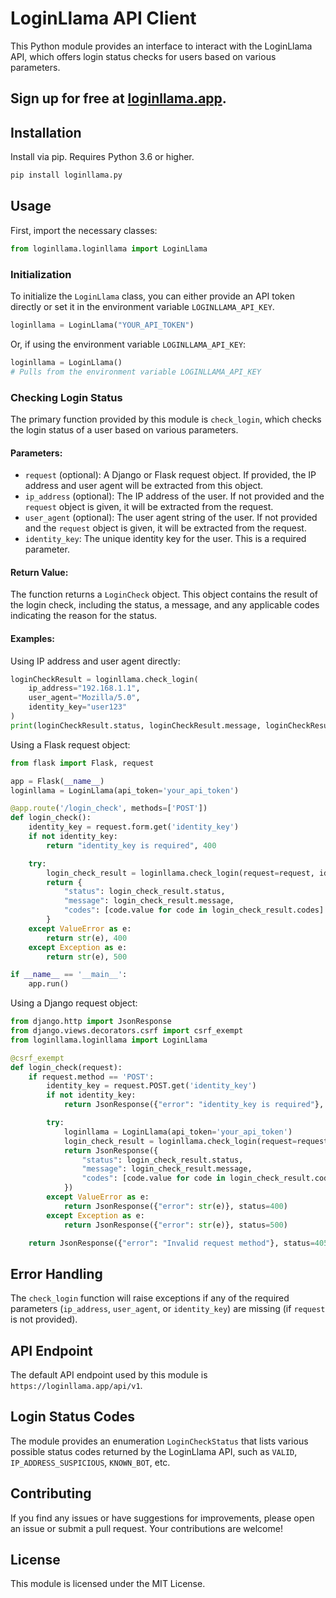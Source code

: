 # LoginLlama API Client

This Python module provides an interface to interact with the LoginLlama API, which offers login status checks for users based on various parameters.

## Sign up for free at [loginllama.app](https://loginllama.app).

## Installation

Install via pip. Requires Python 3.6 or higher.

```sh
pip install loginllama.py
```

## Usage

First, import the necessary classes:

```python
from loginllama.loginllama import LoginLlama
```

### Initialization

To initialize the `LoginLlama` class, you can either provide an API token directly or set it in the environment variable `LOGINLLAMA_API_KEY`.

```python
loginllama = LoginLlama("YOUR_API_TOKEN")
```

Or, if using the environment variable `LOGINLLAMA_API_KEY`:

```python
loginllama = LoginLlama()
# Pulls from the environment variable LOGINLLAMA_API_KEY
```

### Checking Login Status

The primary function provided by this module is `check_login`, which checks the login status of a user based on various parameters.

#### Parameters:

- `request` (optional): A Django or Flask request object. If provided, the IP address and user agent will be extracted from this object.
- `ip_address` (optional): The IP address of the user. If not provided and the `request` object is given, it will be extracted from the request.
- `user_agent` (optional): The user agent string of the user. If not provided and the `request` object is given, it will be extracted from the request.
- `identity_key`: The unique identity key for the user. This is a required parameter.

#### Return Value:

The function returns a `LoginCheck` object. This object contains the result of the login check, including the status, a message, and any applicable codes indicating the reason for the status.

#### Examples:

Using IP address and user agent directly:

```python
loginCheckResult = loginllama.check_login(
    ip_address="192.168.1.1",
    user_agent="Mozilla/5.0",
    identity_key="user123"
)
print(loginCheckResult.status, loginCheckResult.message, loginCheckResult.codes)
```

Using a Flask request object:

```python
from flask import Flask, request

app = Flask(__name__)
loginllama = LoginLlama(api_token='your_api_token')

@app.route('/login_check', methods=['POST'])
def login_check():
    identity_key = request.form.get('identity_key')
    if not identity_key:
        return "identity_key is required", 400

    try:
        login_check_result = loginllama.check_login(request=request, identity_key=identity_key)
        return {
            "status": login_check_result.status,
            "message": login_check_result.message,
            "codes": [code.value for code in login_check_result.codes]
        }
    except ValueError as e:
        return str(e), 400
    except Exception as e:
        return str(e), 500

if __name__ == '__main__':
    app.run()
```

Using a Django request object:

```python
from django.http import JsonResponse
from django.views.decorators.csrf import csrf_exempt
from loginllama.loginllama import LoginLlama

@csrf_exempt
def login_check(request):
    if request.method == 'POST':
        identity_key = request.POST.get('identity_key')
        if not identity_key:
            return JsonResponse({"error": "identity_key is required"}, status=400)

        try:
            loginllama = LoginLlama(api_token='your_api_token')
            login_check_result = loginllama.check_login(request=request, identity_key=identity_key)
            return JsonResponse({
                "status": login_check_result.status,
                "message": login_check_result.message,
                "codes": [code.value for code in login_check_result.codes]
            })
        except ValueError as e:
            return JsonResponse({"error": str(e)}, status=400)
        except Exception as e:
            return JsonResponse({"error": str(e)}, status=500)

    return JsonResponse({"error": "Invalid request method"}, status=405)
```

## Error Handling

The `check_login` function will raise exceptions if any of the required parameters (`ip_address`, `user_agent`, or `identity_key`) are missing (if `request` is not provided).

## API Endpoint

The default API endpoint used by this module is `https://loginllama.app/api/v1`.

## Login Status Codes

The module provides an enumeration `LoginCheckStatus` that lists various possible status codes returned by the LoginLlama API, such as `VALID`, `IP_ADDRESS_SUSPICIOUS`, `KNOWN_BOT`, etc.

## Contributing

If you find any issues or have suggestions for improvements, please open an issue or submit a pull request. Your contributions are welcome!

## License

This module is licensed under the MIT License.
